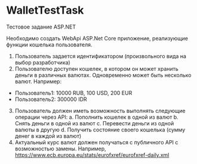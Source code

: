 # WalletTestTask

Тестовое задание ASP.NET

Необходимо создать WebApi ASP.Net Core приложение, реализующие функции
кошелька пользователя.
1. Пользователь задается идентификатором (произвольного вида на выбор
разработчика)
2. Пользователю доступен кошелек, в котором он может хранить деньги в различных
валютах. Одновременно может быть несколько валют. Например:
- Пользователь1: 10000 RUB, 100 USD, 200 EUR
- Пользователь2: 300000 IDR
3. Пользователь должен иметь возможность выполнять следующие операции через
API:
a. Пополнить кошелек в одной из валют
b. Снять деньги в одной из валют
c. Перевести деньги из одной валюты в другую
d. Получить состояние своего кошелька (сумму денег в каждой из валют)
4. Актуальный курс валют должен получаться с публичного API с возможностью
замены. Например, https://www.ecb.europa.eu/stats/eurofxref/eurofxref-daily.xml
